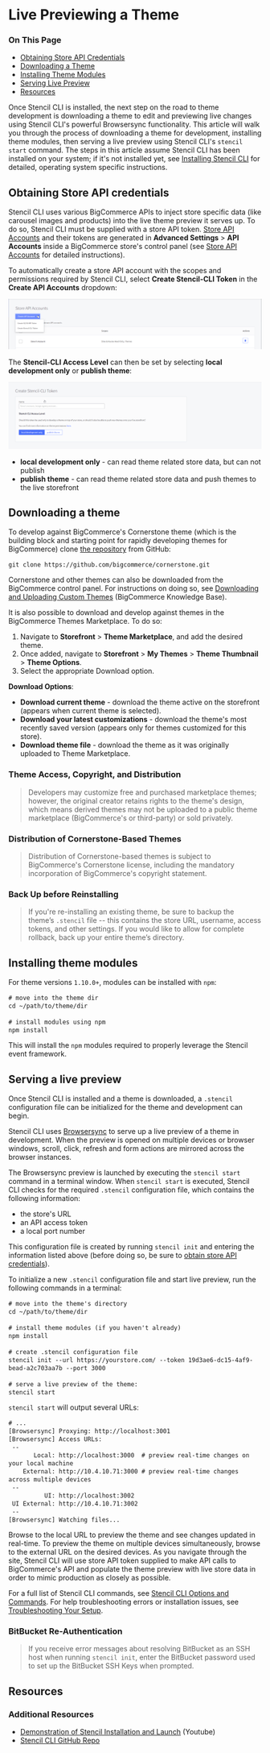 # Live Previewing a Theme

<div class="otp" id="no-index">

### On This Page
- [Obtaining Store API Credentials](#obtaining-store-api-credentials)
- [Downloading a Theme](#downloading-a-theme)
- [Installing Theme Modules](#installing-theme-modules)
- [Serving Live Preview](#serving-live-preview)
- [Resources](#resources)

</div>

Once Stencil CLI is installed, the next step on the road to theme development is downloading a theme to edit and previewing live changes using Stencil CLI's powerful Browsersync functionality. This article will walk you through the process of downloading a theme for development, installing theme modules, then serving a live preview using Stencil CLI's `stencil start` command. The steps in this article assume Stencil CLI has been installed on your system; if it's not installed yet, see [Installing Stencil CLI](https://developer.bigcommerce.com/stencil-docs/installing-stencil-cli/installing-stencil) for detailed, operating system specific instructions.

## Obtaining Store API credentials

Stencil CLI uses various BigCommerce APIs to inject store specific data (like carousel images and products) into the live theme preview it serves up. To do so, Stencil CLI must be supplied with a store API token. [Store API Accounts](https://support.bigcommerce.com/s/article/Store-API-Accounts) and their tokens are generated in **Advanced Settings** > **API Accounts** inside a BigCommerce store's control panel (see [Store API Accounts](https://support.bigcommerce.com/s/article/Store-API-Accounts) for detailed instructions). 

To automatically create a store API account with the scopes and permissions required by Stencil CLI, select **Create Stencil-CLI Token** in the **Create API Accounts** dropdown:

![Create API Account](https://raw.githubusercontent.com/bigcommerce/dev-docs/master/assets/images/create-api-account.png "Create API Account")

The **Stencil-CLI Access Level** can then be set by selecting **local development only** or **publish theme**:

![Create Stencil-CLI Token](https://raw.githubusercontent.com/bigcommerce/dev-docs/master/assets/images/create-stencil-cli-token.png "Create Stencil-CLI Token")

* **local development only** - can read theme related store data, but can not publish
* **publish theme** - can read theme related store data and push themes to the live storefront

## Downloading a theme

To develop against BigCommerce's Cornerstone theme (which is the building block and starting point for rapidly developing themes for BigCommerce) clone [the repository](https://github.com/bigcommerce/cornerstone) from GitHub:

```shell
git clone https://github.com/bigcommerce/cornerstone.git
```

Cornerstone and other themes can also be downloaded from the BigCommerce control panel. For instructions on doing so, see [Downloading and Uploading Custom Themes](https://support.bigcommerce.com/s/article/Stencil-Themes#download-upload) (BigCommerce Knowledge Base).

It is also possible to download and develop against themes in the BigCommerce Themes Marketplace. To do so:
1. Navigate to **Storefront** > **Theme Marketplace**, and add the desired theme.
2. Once added, navigate to **Storefront** > **My Themes** > **Theme Thumbnail** > **Theme Options**.
3. Select the appropriate Download option.


**Download Options**:
* **Download current theme** - download the theme active on the storefront (appears when current theme is selected).
* **Download your latest customizations** - download the theme's most recently saved version (appears only for themes customized for this store).
* **Download theme file** - download the theme as it was originally uploaded to Theme Marketplace.

<div class="HubBlock--callout">
<div class="CalloutBlock--warning">
<div class="HubBlock-content">

<!-- theme: warning -->

### Theme Access, Copyright, and Distribution
> Developers may customize free and purchased marketplace themes; however, the original creator retains rights to the theme's design, which means derived themes may not be uploaded to a public theme marketplace (BigCommerce's or third-party) or sold privately.

</div>
</div>
</div>

<div class="HubBlock--callout">
<div class="CalloutBlock--warning">
<div class="HubBlock-content">

<!-- theme: warning -->

### Distribution of Cornerstone-Based Themes
> Distribution of Cornerstone-based themes is subject to BigCommerce's Cornerstone license, including the mandatory incorporation of BigCommerce's copyright statement.

### Back Up before Reinstalling
> If you're re-installing an existing theme, be sure to backup the theme’s `.stencil` file -- this contains the store URL, username, access tokens, and other settings. If you would like to allow for complete rollback, back up your entire theme’s directory.

</div>
</div>
</div>

## Installing theme modules

 
For theme versions `1.10.0+`, modules can be installed with `npm`:

```shell
# move into the theme dir
cd ~/path/to/theme/dir

# install modules using npm
npm install
```

This will install the `npm` modules required to properly leverage the Stencil event framework.

<div class="HubBlock--callout">
<div class="CalloutBlock--info">
<div class="HubBlock-content">

<!-- theme: info -->

</div>
</div>
</div>

## Serving a live preview

Once Stencil CLI is installed and a theme is downloaded, a `.stencil` configuration file can be initialized for the theme and development can begin. 

Stencil CLI uses [Browsersync](https://github.com/bigcommerce/browser-sync) to serve up a live preview of a theme in development. When the preview is opened on multiple devices or browser windows, scroll, click, refresh and form actions are mirrored across the browser instances.

The Browsersync preview is launched by executing the `stencil start` command in a terminal window. When `stencil start` is executed, Stencil CLI checks for the required `.stencil` configuration file, which contains the following information:
* the store's URL
* an API access token
* a local port number

This configuration file is created by running `stencil init` and entering the information listed above (before doing so, be sure to [obtain store API credentials](#obtaining-store-api-credentials)). 


To initialize a new `.stencil` configuration file and start live preview, run the following commands in a terminal:

```shell
# move into the theme's directory
cd ~/path/to/theme/dir

# install theme modules (if you haven't already)
npm install

# create .stencil configuration file
stencil init --url https://yourstore.com/ --token 19d3ae6-dc15-4af9-bead-a2c703aa7b --port 3000

# serve a live preview of the theme:
stencil start
```

`stencil start` will output several URLs:

```shell
# ...
[Browsersync] Proxying: http://localhost:3001
[Browsersync] Access URLs:
 --
       Local: http://localhost:3000  # preview real-time changes on your local machine
    External: http://10.4.10.71:3000 # preview real-time changes across multiple devices
 --
          UI: http://localhost:3002
 UI External: http://10.4.10.71:3002
 --
[Browsersync] Watching files...
```

Browse to the local URL to preview the theme and see changes updated in real-time. To preview the theme on multiple devices simultaneously, browse to the external URL on the desired devices. As you navigate through the site, Stencil CLI will use store API token supplied to make API calls to BigCommerce's API and populate the theme preview with live store data in order to mimic production as closely as possible. 

For a full list of Stencil CLI commands, see [Stencil CLI Options and Commands](https://developer.bigcommerce.com/stencil-docs/installing-stencil-cli/stencil-cli-options-and-commands). For help troubleshooting errors or installation issues, see [Troubleshooting Your Setup](https://developer.bigcommerce.com/stencil-docs/installing-stencil-cli/troubleshooting-your-setup).

<div class="HubBlock--callout">
<div class="CalloutBlock--warning">
<div class="HubBlock-content">

<!-- theme: warning -->

### BitBucket Re-Authentication
> If you receive error messages about resolving BitBucket as an SSH host when running `stencil init`, enter the BitBucket password used to set up the BitBucket SSH Keys when prompted.

</div>
</div>
</div>

## Resources

### Additional Resources
* [Demonstration of Stencil Installation and Launch](https://www.youtube.com/watch/iWBrJalyM0A) (Youtube)
* [Stencil CLI GitHub Repo](https://github.com/bigcommerce/stencil-cli)
